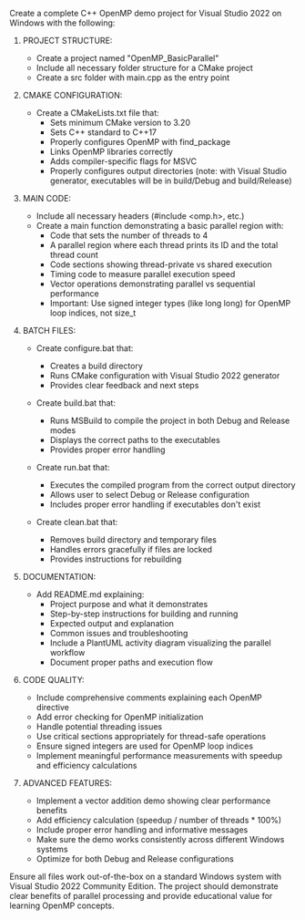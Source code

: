 Create a complete C++ OpenMP demo project for Visual Studio 2022 on Windows with the following:

1. PROJECT STRUCTURE:
   
   - Create a project named "OpenMP_BasicParallel"
   - Include all necessary folder structure for a CMake project
   - Create a src folder with main.cpp as the entry point

2. CMAKE CONFIGURATION:
   
   - Create a CMakeLists.txt file that:
     - Sets minimum CMake version to 3.20
     - Sets C++ standard to C++17
     - Properly configures OpenMP with find_package
     - Links OpenMP libraries correctly
     - Adds compiler-specific flags for MSVC
     - Properly configures output directories (note: with Visual Studio generator, executables will be in build/Debug and build/Release)

3. MAIN CODE:
   
   - Include all necessary headers (#include <omp.h>, etc.)
   - Create a main function demonstrating a basic parallel region with:
     - Code that sets the number of threads to 4
     - A parallel region where each thread prints its ID and the total thread count
     - Code sections showing thread-private vs shared execution
     - Timing code to measure parallel execution speed
     - Vector operations demonstrating parallel vs sequential performance
     - Important: Use signed integer types (like long long) for OpenMP loop indices, not size_t

4. BATCH FILES:
   
   - Create configure.bat that:
     - Creates a build directory
     - Runs CMake configuration with Visual Studio 2022 generator
     - Provides clear feedback and next steps
   
   - Create build.bat that:
     - Runs MSBuild to compile the project in both Debug and Release modes
     - Displays the correct paths to the executables
     - Provides proper error handling
   
   - Create run.bat that:
     - Executes the compiled program from the correct output directory
     - Allows user to select Debug or Release configuration
     - Includes proper error handling if executables don't exist
   
   - Create clean.bat that:
     - Removes build directory and temporary files
     - Handles errors gracefully if files are locked
     - Provides instructions for rebuilding

5. DOCUMENTATION:
   
   - Add README.md explaining:
     - Project purpose and what it demonstrates
     - Step-by-step instructions for building and running
     - Expected output and explanation
     - Common issues and troubleshooting
     - Include a PlantUML activity diagram visualizing the parallel workflow
     - Document proper paths and execution flow

6. CODE QUALITY:
   
   - Include comprehensive comments explaining each OpenMP directive
   - Add error checking for OpenMP initialization
   - Handle potential threading issues
   - Use critical sections appropriately for thread-safe operations
   - Ensure signed integers are used for OpenMP loop indices
   - Implement meaningful performance measurements with speedup and efficiency calculations

7. ADVANCED FEATURES:
   
   - Implement a vector addition demo showing clear performance benefits
   - Add efficiency calculation (speedup / number of threads * 100%)
   - Include proper error handling and informative messages
   - Make sure the demo works consistently across different Windows systems
   - Optimize for both Debug and Release configurations

Ensure all files work out-of-the-box on a standard Windows system with Visual Studio 2022 Community Edition. The project should demonstrate clear benefits of parallel processing and provide educational value for learning OpenMP concepts.
